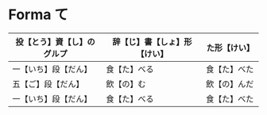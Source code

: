 # Forma て

| 投【とう】資【し】のグルプ | 辞【じ】書【しょ】形【けい】 | た形【けい】  |
|---------------|----------------|---------|
| 一【いち】段【だん】    | 食【た】べる         | 食【た】べた　 |
| 五【ご】段【だん】     | 飲【の】む          | 飲【の】んだ　 |
| 一【いち】段【だん】    | 食【た】べる         | 食【た】べた　 |
